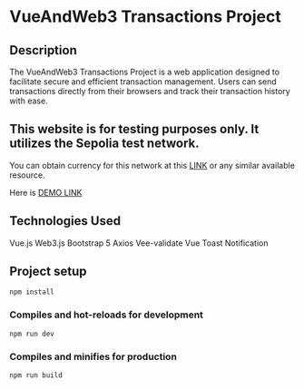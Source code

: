 # VueAndWeb3 Transactions Project

##  Description
The VueAndWeb3 Transactions Project is a web application designed to facilitate secure and efficient transaction management. Users can send transactions directly from their browsers and track their transaction history with ease.

## This website is for testing purposes only. It utilizes the Sepolia test network. 
You can obtain currency for this network at this [LINK](https://sepolia-faucet.pk910.de/#/) or any similar available resource.

Here is [DEMO LINK](https://vueandweb3.web.app/)

##  Technologies Used
Vue.js
Web3.js
Bootstrap 5
Axios
Vee-validate
Vue Toast Notification

## Project setup
```
npm install
```

### Compiles and hot-reloads for development
```
npm run dev
```

### Compiles and minifies for production
```
npm run build
```
